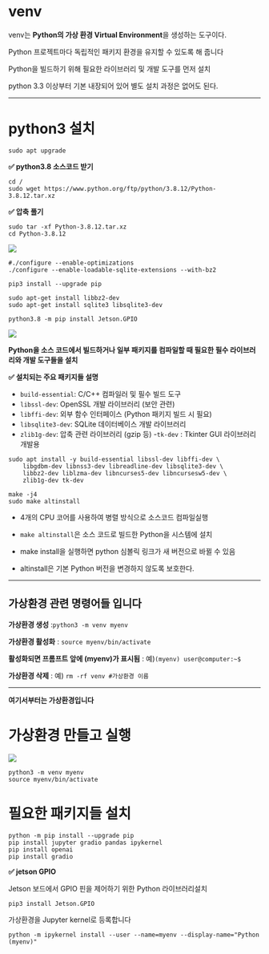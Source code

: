 # venv
venv는 **Python의 가상 환경 Virtual Environment**을 생성하는 도구이다.

Python 프로젝트마다 독립적인 패키지 환경을 유지할 수 있도록 해 줍니다

Python을 빌드하기 위해 필요한 라이브러리 및 개발 도구를 먼저 설치

python 3.3 이상부터 기본 내장되어 있어 별도 설치 과정은 없어도 된다.

---

# python3 설치

```sudo apt upgrade```

**✅ python3.8 소스코드 받기**
```
cd /
sudo wget https://www.python.org/ftp/python/3.8.12/Python-3.8.12.tar.xz
```
**✅ 압축 풀기**
```
sudo tar -xf Python-3.8.12.tar.xz
cd Python-3.8.12
```
![](img/python3.png)

```
#./configure --enable-optimizations
./configure --enable-loadable-sqlite-extensions --with-bz2
```
```
pip3 install --upgrade pip

sudo apt-get install libbz2-dev
sudo apt-get install sqlite3 libsqlite3-dev

python3.8 -m pip install Jetson.GPIO 
```
![](img/bz2checking.png)

**Python을 소스 코드에서 빌드하거나 일부 패키지를 컴파일할 때 필요한 필수 라이브러리와 개발 도구들을 설치**

**✅ 설치되는 주요 패키지들 설명**

- `build-essential`: C/C++ 컴파일러 및 필수 빌드 도구
- `libssl-dev`: OpenSSL 개발 라이브러리 (보안 관련)
- `libffi-dev`: 외부 함수 인터페이스 (Python 패키지 빌드 시 필요)
- `libsqlite3-dev`: SQLite 데이터베이스 개발 라이브러리
- `zlib1g-dev`: 압축 관련 라이브러리 (gzip 등)
-`tk-dev` : Tkinter GUI 라이브러리 개발용

```
sudo apt install -y build-essential libssl-dev libffi-dev \
    libgdbm-dev libnss3-dev libreadline-dev libsqlite3-dev \
    libbz2-dev liblzma-dev libncurses5-dev libncursesw5-dev \
    zlib1g-dev tk-dev
```

```
make -j4
sudo make altinstall
```

- 4개의 CPU 코어를 사용하여 병렬 방식으로 소스코드 컴파일실행
- `make altinstall`은 소스 코드로 빌드한 Python을 시스템에 설치

- make install을 실행하면 python 심볼릭 링크가 새 버전으로 바뀔 수 있음
- altinstall은 기본 Python 버전을 변경하지 않도록 보호한다.


  
---
## 가상환경 관련 명령어들 입니다

**가상환경 생성** :```python3 -m venv myenv```

**가상환경 활성화** : ```source myenv/bin/activate```

**활성화되면 프롬프트 앞에 (myenv)가 표시됨** : 예)```(myenv) user@computer:~$```

**가상환경 삭제** : 예) ```rm -rf venv #가상환경 이름 ```

---
**여기서부터는 가상환경입니다**

# 가상환경 만들고 실행

![](img/myenv.png)

```
python3 -m venv myenv
source myenv/bin/activate
```

# 필요한 패키지들 설치
```
python -m pip install --upgrade pip
pip install jupyter gradio pandas ipykernel
pip install openai
pip install gradio

```
**✅ jetson GPIO**

Jetson 보드에서 GPIO 핀을 제어하기 위한 Python 라이브러리설치

```pip3 install Jetson.GPIO```


가상환경을 Jupyter kernel로 등록합니다

```
python -m ipykernel install --user --name=myenv --display-name="Python (myenv)"
```
